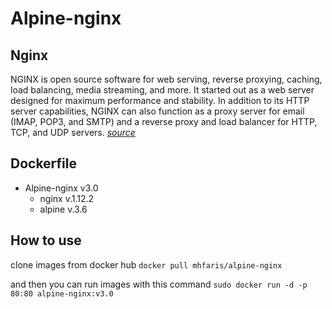 # Alpine-nginx

## Nginx
NGINX is open source software for web serving, reverse proxying, caching, load
balancing, media streaming, and more. It started out as a web server designed
for maximum performance and stability. In addition to its HTTP server
capabilities, NGINX can also function as a proxy server for email (IMAP, POP3,
and SMTP) and a reverse proxy and load balancer for HTTP, TCP, and UDP servers.
[_source_](https://www.nginx.com/resources/glossary/nginx/)

## Dockerfile
* Alpine-nginx v3.0 
    * nginx v.1.12.2
    * alpine v.3.6

## How to use
clone images from docker hub
`docker pull mhfaris/alpine-nginx`

and then you can run images with this command
``sudo docker run -d -p 80:80 alpine-nginx:v3.0``



